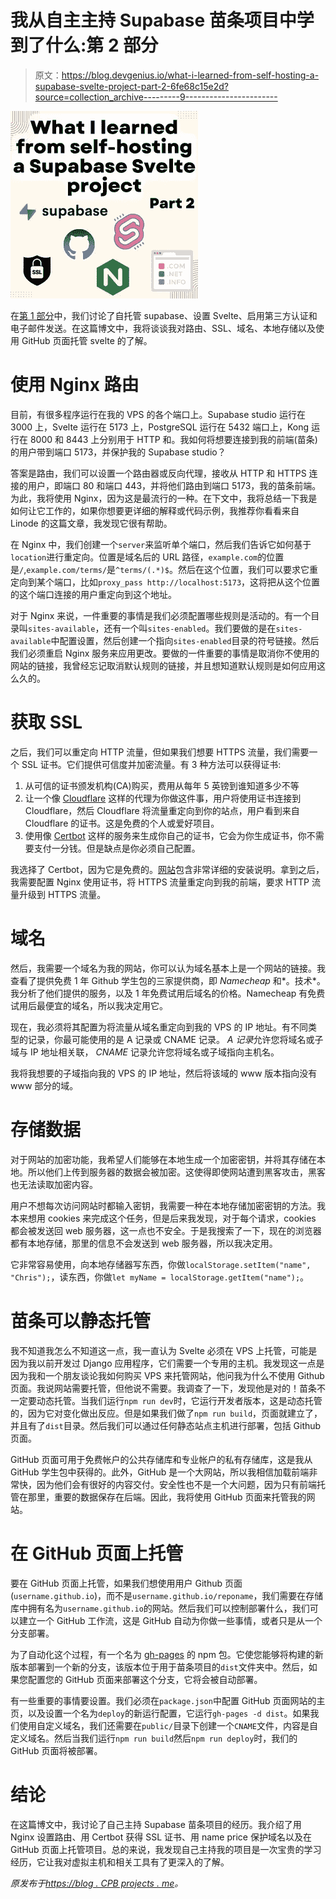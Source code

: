 # 我从自主主持 Supabase 苗条项目中学到了什么:第 2 部分

> 原文：<https://blog.devgenius.io/what-i-learned-from-self-hosting-a-supabase-svelte-project-part-2-6fe68c15e2d?source=collection_archive---------9----------------------->

![](img/60f6bc198f4a07fb29e60ffa9bc4258f.png)

在[第 1 部分](https://blog.cpbprojects.me/what-i-learned-from-self-hosting-a-supabase-svelte-project-part-1)中，我们讨论了自托管 supabase、设置 Svelte、启用第三方认证和电子邮件发送。在这篇博文中，我将谈谈我对路由、SSL、域名、本地存储以及使用 GitHub 页面托管 svelte 的了解。

# 使用 Nginx 路由

目前，有很多程序运行在我的 VPS 的各个端口上。Supabase studio 运行在 3000 上，Svelte 运行在 5173 上，PostgreSQL 运行在 5432 端口上，Kong 运行在 8000 和 8443 上分别用于 HTTP 和。我如何将想要连接到我的前端(苗条)的用户带到端口 5173，并保护我的 Supabase studio？

答案是路由，我们可以设置一个路由器或反向代理，接收从 HTTP 和 HTTPS 连接的用户，即端口 80 和端口 443，并将他们路由到端口 5173，我的苗条前端。为此，我将使用 Nginx，因为这是最流行的一种。在下文中，我将总结一下我是如何让它工作的，如果你想要更详细的解释或代码示例，我推荐你看看来自 Linode 的这篇文章，我发现它很有帮助。

在 Nginx 中，我们创建一个`server`来监听单个端口，然后我们告诉它如何基于`location`进行重定向。位置是域名后的 URL 路径，`example.com`的位置是`/`,`example.com/terms/`是`^terms/(.*)$`。然后在这个位置，我们可以要求它重定向到某个端口，比如`proxy_pass http://localhost:5173`，这将把从这个位置的这个端口连接的用户重定向到这个地址。

对于 Nginx 来说，一件重要的事情是我们必须配置哪些规则是活动的。有一个目录叫`sites-available`，还有一个叫`sites-enabled`。我们要做的是在`sites-available`中配置设置，然后创建一个指向`sites-enabled`目录的符号链接。然后我们必须重启 Nginx 服务来应用更改。要做的一件重要的事情是取消你不使用的网站的链接，我曾经忘记取消默认规则的链接，并且想知道默认规则是如何应用这么久的。

# 获取 SSL

之后，我们可以重定向 HTTP 流量，但如果我们想要 HTTPS 流量，我们需要一个 SSL 证书。它们提供可信度并加密流量。有 3 种方法可以获得证书:

1.  从可信的证书颁发机构(CA)购买，费用从每年 5 英镑到谁知道多少不等
2.  让一个像 [Cloudflare](https://www.cloudflare.com/ssl/) 这样的代理为你做这件事，用户将使用证书连接到 Cloudflare，然后 Cloudflare 将流量重定向到你的站点，用户看到来自 Cloudflare 的证书。这是免费的个人或爱好项目。
3.  使用像 [Certbot](https://certbot.eff.org/) 这样的服务来生成你自己的证书，它会为你生成证书，你不需要支付一分钱。但是缺点是你必须自己配置。

我选择了 Certbot，因为它是免费的。[网站](https://certbot.eff.org/)包含非常详细的安装说明。拿到之后，我需要配置 Nginx 使用证书，将 HTTPS 流量重定向到我的前端，要求 HTTP 流量升级到 HTTPS 流量。

# 域名

然后，我需要一个域名为我的网站，你可以认为域名基本上是一个网站的链接。我查看了提供免费 1 年 Github 学生包的三家提供商，即 *Namecheap* 和*。技术*。我分析了他们提供的服务，以及 1 年免费试用后域名的价格。Namecheap 有免费试用后最便宜的域名，所以我决定用它。

现在，我必须将其配置为将流量从域名重定向到我的 VPS 的 IP 地址。有不同类型的记录，你最可能使用的是 A 记录或 CNAME 记录。 *A 记录*允许您将域名或子域与 IP 地址相关联， *CNAME* 记录允许您将域名或子域指向主机名。

我将我想要的子域指向我的 VPS 的 IP 地址，然后将该域的 www 版本指向没有 www 部分的域。

# 存储数据

对于网站的加密功能，我希望人们能够在本地生成一个加密密钥，并将其存储在本地。所以他们上传到服务器的数据会被加密。这使得即使网站遭到黑客攻击，黑客也无法读取加密内容。

用户不想每次访问网站时都输入密钥，我需要一种在本地存储加密密钥的方法。我本来想用 cookies 来完成这个任务，但是后来我发现，对于每个请求，cookies 都会被发送回 web 服务器，这一点也不安全。于是我搜索了一下，现在的浏览器都有本地存储，那里的信息不会发送到 web 服务器，所以我决定用。

它非常容易使用，向本地存储器写东西，你做`localStorage.setItem("name", "Chris");`，读东西，你做`let myName = localStorage.getItem("name");`。

# 苗条可以静态托管

我不知道我怎么不知道这一点，我一直认为 Svelte 必须在 VPS 上托管，可能是因为我以前开发过 Django 应用程序，它们需要一个专用的主机。我发现这一点是因为我和一个朋友谈论我如何购买 VPS 来托管网站，他问我为什么不使用 Github 页面。我说网站需要托管，但他说不需要。我调查了一下，发现他是对的！苗条不一定要动态托管。当我们运行`npm run dev`时，它运行开发者版本，这是动态托管的，因为它对变化做出反应。但是如果我们做了`npm run build`，页面就建立了，并且有了`dist`目录。然后我们可以通过任何静态站点主机进行部署，包括 Github 页面。

GitHub 页面可用于免费帐户的公共存储库和专业帐户的私有存储库，这是我从 GitHub 学生包中获得的。此外，GitHub 是一个大网站，所以我相信加载前端非常快，因为他们会有很好的内容交付。安全性也不是一个大问题，因为只有前端托管在那里，重要的数据保存在后端。因此，我将使用 GitHub 页面来托管我的网站。

# 在 GitHub 页面上托管

要在 GitHub 页面上托管，如果我们想使用用户 Github 页面(`username.github.io`)，而不是`username.github.io/reponame`，我们需要在存储库中拥有名为`username.github.io`的网站。然后我们可以控制部署什么，我们可以建立一个 GitHub 工作流，这是 GitHub 自动为你做一些事情，或者只是从一个分支部署。

为了自动化这个过程，有一个名为 [gh-pages](https://www.npmjs.com/package/gh-pages) 的 npm 包。它使您能够将构建的新版本部署到一个新的分支，该版本位于用于苗条项目的`dist`文件夹中。然后，如果您配置您的 GitHub 页面来部署这个分支，它将会被自动部署。

有一些重要的事情要设置。我们必须在`package.json`中配置 GitHub 页面网站的主页，以及设置一个名为`deploy`的新运行配置，它运行`gh-pages -d dist`。如果我们使用自定义域名，我们还需要在`public/`目录下创建一个`CNAME`文件，内容是自定义域名。然后当我们运行`npm run build`然后`npm run deploy`时，我们的 GitHub 页面将被部署。

# 结论

在这篇博文中，我讨论了自己主持 Supabase 苗条项目的经历。我介绍了用 Nginx 设置路由、用 Certbot 获得 SSL 证书、用 name price 保护域名以及在 GitHub 页面上托管项目。总的来说，我发现自己主持我的项目是一次宝贵的学习经历，它让我对虚拟主机和相关工具有了更深入的了解。

*原发布于*[*https://blog . CPB projects . me*](https://blog.cpbprojects.me/what-i-learned-from-self-hosting-a-supabase-svelte-project-part-2)*。*